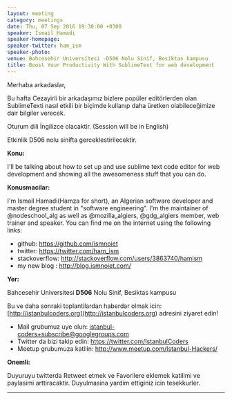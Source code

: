 ```yaml
---
layout: meeting
category: meetings
date: Thu, 07 Sep 2016 19:30:00 +0300
speaker: İsmail Hamadi
speaker-homepage:
speaker-twitter: ham_ism 
speaker-photo:
venue: Bahcesehir Universitesi -D506 Nolu Sinif, Besiktas kampusu
title: Boost Your Productivity With SublimeText for web development
---
```

Merhaba arkadaslar,

Bu hafta Cezayirli bir arkadaşımız bizlere popüler editörlerden olan SublimeTexti nasıl etkili bir biçimde kullanıp daha üretken olabileceğimize dair bilgiler verecek.

Oturum dili İngilizce olacaktir. (Session will be in English)

Etkinlik D506 nolu sinifta gerceklestirilecektir.

**Konu:**

I'll be talking about how to set up and use sublime text code editor for web development and showing all the awesomeness stuff that you can do. 

**Konusmacilar:**

I'm Ismail Hamadi(Hamza for short), an Algerian software developer and master degree student in "software engineering". I'm the maintainer of @nodeschool_alg as well as @mozilla_algiers, @gdg_algiers member, web trainer and speaker. You can find me on the internet using the following links: 

- github: https://github.com/ismnoiet 
- twitter: https://twitter.com/ham_ism 
- stackoverflow: http://stackoverflow.com/users/3863740/hamism 
- my new blog : http://blog.ismnoiet.com/


**Yer:**

Bahcesehir Universitesi **D506** Nolu Sinif, Besiktas kampusu


Bu ve daha sonraki toplantilardan haberdar olmak icin: [](http://istanbulcoders.org/)[http://istanbulcoders.org](http://istanbulcoders.org) adresini ziyaret edin!

- Mail grubumuz uye olun: <a>istanbul-coders+subscribe@googlegroups.com</a>
- Twitter da bizi takip edin: <a>https://twitter.com/IstanbulCoders</a>
- Meetup grubumuza katilin: <a>http://www.meetup.com/Istanbul-Hackers/</a>

**Onemli:**

Duyuruyu twitterda Retweet etmek ve Favorilere eklemek katilimi ve paylasimi arttiracaktir. Duyulmasina yardim ettiginiz icin tesekkurler.

----
